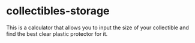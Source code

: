 # collectibles-storage

This is a calculator that allows you to input the size of your collectible and find the best clear plastic protector for it.
